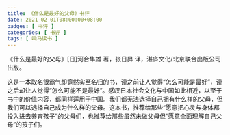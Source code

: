 ```yaml
---
title: 《什么是最好的父母》书评
date: 2021-02-01T08:00:00+08:00
badges: [ 书评 ]
categories: [ 书评 ]
tags: [ 响马读书 ]
---
```


《什么是最好的父母》[日]河合隼雄 著，张日昇 译，湛庐文化/北京联合出版公司出版。

这是一本取名很霸气却竟然实至名归的书，读之前让人觉得“怎么可能是最好”，读之后却让人觉得“怎么可能不是最好”。感叹日本社会文化与中国如此相近，以至于书中的价值内容，都同样适用于中国。我们都无法选择自己拥有什么样的父母，但我们可以选择自己成为什么样的父母。这本书，推荐给那些“愿意把心灵与身体都投入进去养育孩子”的父母们，也推荐给那些虽然未做父母但“愿意全面理解自己父母”的孩子们。
